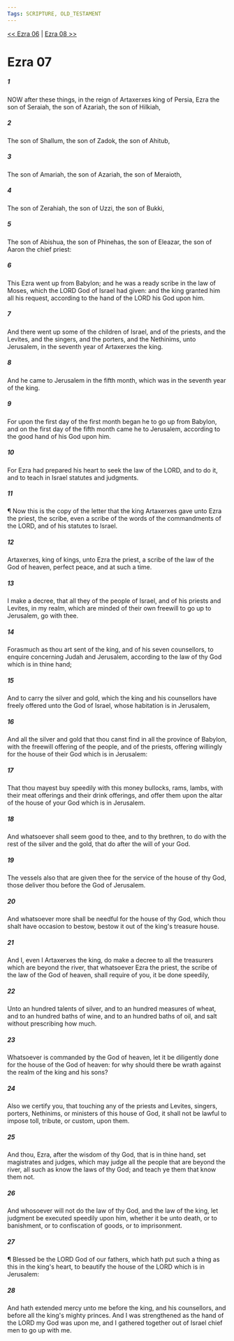 ```yaml
---
Tags: SCRIPTURE, OLD_TESTAMENT
---
```


[<< Ezra 06](OLD_TESTAMENT/15_Ezra/Ezra_06.md) | [Ezra 08 >>](OLD_TESTAMENT/15_Ezra/Ezra_08.md)

# Ezra 07

##### 1
 NOW after these things, in the reign of Artaxerxes king of Persia, Ezra the son of Seraiah, the son of Azariah, the son of Hilkiah,
##### 2
 The son of Shallum, the son of Zadok, the son of Ahitub,
##### 3
 The son of Amariah, the son of Azariah, the son of Meraioth,
##### 4
 The son of Zerahiah, the son of Uzzi, the son of Bukki,
##### 5
 The son of Abishua, the son of Phinehas, the son of Eleazar, the son of Aaron the chief priest:
##### 6
 This Ezra went up from Babylon; and he was a ready scribe in the law of Moses, which the LORD God of Israel had given: and the king granted him all his request, according to the hand of the LORD his God upon him.
##### 7
 And there went up some of the children of Israel, and of the priests, and the Levites, and the singers, and the porters, and the Nethinims, unto Jerusalem, in the seventh year of Artaxerxes the king.
##### 8
 And he came to Jerusalem in the fifth month, which was in the seventh year of the king.
##### 9
 For upon the first day of the first month began he to go up from Babylon, and on the first day of the fifth month came he to Jerusalem, according to the good hand of his God upon him.
##### 10
 For Ezra had prepared his heart to seek the law of the LORD, and to do it, and to teach in Israel statutes and judgments.
##### 11
 ¶ Now this is the copy of the letter that the king Artaxerxes gave unto Ezra the priest, the scribe, even a scribe of the words of the commandments of the LORD, and of his statutes to Israel.
##### 12
 Artaxerxes, king of kings, unto Ezra the priest, a scribe of the law of the God of heaven, perfect peace, and at such a time.
##### 13
 I make a decree, that all they of the people of Israel, and of his priests and Levites, in my realm, which are minded of their own freewill to go up to Jerusalem, go with thee.
##### 14
 Forasmuch as thou art sent of the king, and of his seven counsellors, to enquire concerning Judah and Jerusalem, according to the law of thy God which is in thine hand;
##### 15
 And to carry the silver and gold, which the king and his counsellors have freely offered unto the God of Israel, whose habitation is in Jerusalem,
##### 16
 And all the silver and gold that thou canst find in all the province of Babylon, with the freewill offering of the people, and of the priests, offering willingly for the house of their God which is in Jerusalem:
##### 17
 That thou mayest buy speedily with this money bullocks, rams, lambs, with their meat offerings and their drink offerings, and offer them upon the altar of the house of your God which is in Jerusalem.
##### 18
 And whatsoever shall seem good to thee, and to thy brethren, to do with the rest of the silver and the gold, that do after the will of your God.
##### 19
 The vessels also that are given thee for the service of the house of thy God, those deliver thou before the God of Jerusalem.
##### 20
 And whatsoever more shall be needful for the house of thy God, which thou shalt have occasion to bestow, bestow it out of the king's treasure house.
##### 21
 And I, even I Artaxerxes the king, do make a decree to all the treasurers which are beyond the river, that whatsoever Ezra the priest, the scribe of the law of the God of heaven, shall require of you, it be done speedily,
##### 22
 Unto an hundred talents of silver, and to an hundred measures of wheat, and to an hundred baths of wine, and to an hundred baths of oil, and salt without prescribing how much.
##### 23
 Whatsoever is commanded by the God of heaven, let it be diligently done for the house of the God of heaven: for why should there be wrath against the realm of the king and his sons?
##### 24
 Also we certify you, that touching any of the priests and Levites, singers, porters, Nethinims, or ministers of this house of God, it shall not be lawful to impose toll, tribute, or custom, upon them.
##### 25
 And thou, Ezra, after the wisdom of thy God, that is in thine hand, set magistrates and judges, which may judge all the people that are beyond the river, all such as know the laws of thy God; and teach ye them that know them not.
##### 26
 And whosoever will not do the law of thy God, and the law of the king, let judgment be executed speedily upon him, whether it be unto death, or to banishment, or to confiscation of goods, or to imprisonment.
##### 27
 ¶ Blessed be the LORD God of our fathers, which hath put such a thing as this in the king's heart, to beautify the house of the LORD which is in Jerusalem:
##### 28
 And hath extended mercy unto me before the king, and his counsellors, and before all the king's mighty princes.  And I was strengthened as the hand of the LORD my God was upon me, and I gathered together out of Israel chief men to go up with me.
